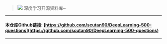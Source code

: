 > ![](https://upload-images.jianshu.io/upload_images/3203841-477925a8715b2f55.png?imageMogr2/auto-orient/strip%7CimageView2/2/w/1240)
> 深度学习开源资料库~


---
#### 本仓库Github链接: [https://github.com/scutan90/DeepLearning-500-questions](https://github.com/scutan90/DeepLearning-500-questions)

---
